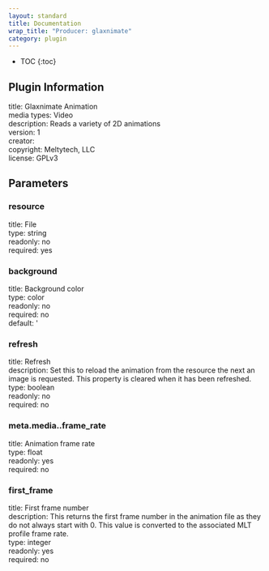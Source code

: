 ```yaml
---
layout: standard
title: Documentation
wrap_title: "Producer: glaxnimate"
category: plugin
---
```

* TOC
{:toc}

## Plugin Information

title: Glaxnimate Animation  
media types:
Video  
description: Reads a variety of 2D animations  
version: 1  
creator:   
copyright: Meltytech, LLC  
license: GPLv3  

## Parameters

### resource

title: File    
type: string  
readonly: no  
required: yes  

### background

title: Background color    
type: color  
readonly: no  
required: no  
default: '  

### refresh

title: Refresh    
description:
Set this to reload the animation from the resource the next an image is requested. This property is cleared when it has been refreshed.  
type: boolean  
readonly: no  
required: no  

### meta.media..frame_rate

title: Animation frame rate    
type: float  
readonly: yes  
required: no  

### first_frame

title: First frame number    
description:
This returns the first frame number in the animation file as they do not always start with 0. This value is converted to the associated MLT profile frame rate.  
type: integer  
readonly: yes  
required: no  

